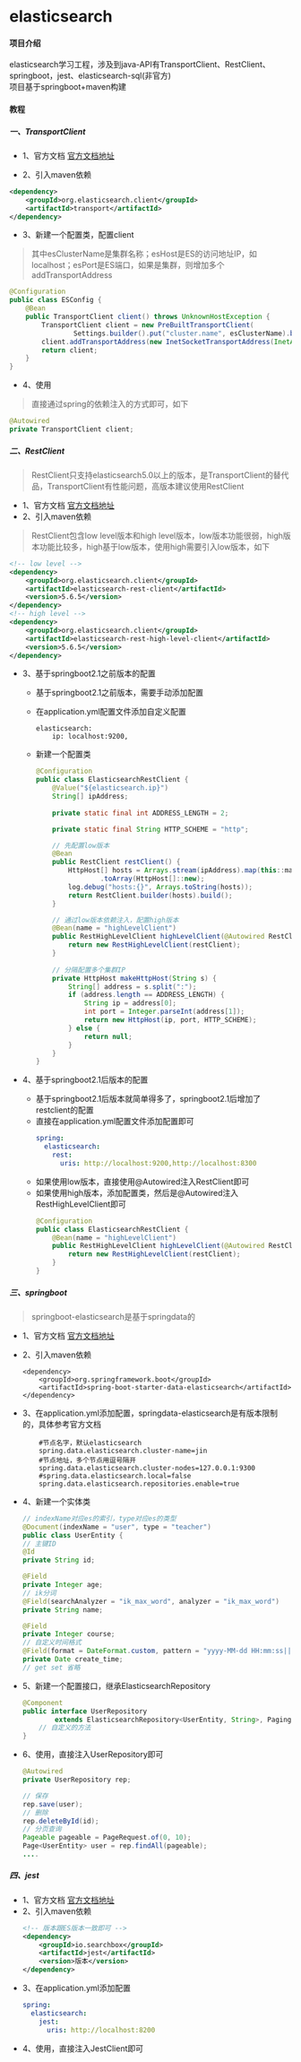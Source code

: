 # elasticsearch

#### 项目介绍
elasticsearch学习工程，涉及到java-API有TransportClient、RestClient、springboot，jest、elasticsearch-sql(非官方)			
项目基于springboot+maven构建

#### 教程

##### 一、TransportClient
- 1、官方文档
[官方文档地址](https://www.elastic.co/guide/en/elasticsearch/client/java-api/current/transport-client.html)

- 2、引入maven依赖
```xml
<dependency>
	<groupId>org.elasticsearch.client</groupId>
	<artifactId>transport</artifactId>
</dependency>
```
- 3、新建一个配置类，配置client		
> 其中esClusterName是集群名称；esHost是ES的访问地址IP，如localhost；esPort是ES端口，如果是集群，则增加多个addTransportAddress

```java
@Configuration
public class ESConfig {
	@Bean
	public TransportClient client() throws UnknownHostException {
		TransportClient client = new PreBuiltTransportClient(
				Settings.builder().put("cluster.name", esClusterName).build());
		client.addTransportAddress(new InetSocketTransportAddress(InetAddress.getByName(esHost), esPort));
		return client;
	}
}
```

- 4、使用
> 直接通过spring的依赖注入的方式即可，如下
```java
@Autowired
private TransportClient client;
```

##### 二、RestClient
> RestClient只支持elasticsearch5.0以上的版本，是TransportClient的替代品，TransportClient有性能问题，高版本建议使用RestClient
- 1、官方文档
[官方文档地址](https://www.elastic.co/guide/en/elasticsearch/client/java-rest/current/index.html)
- 2、引入maven依赖
> RestClient包含low level版本和high level版本，low版本功能很弱，high版本功能比较多，high基于low版本，使用high需要引入low版本，如下
```xml
<!-- low level -->
<dependency>
	<groupId>org.elasticsearch.client</groupId>
	<artifactId>elasticsearch-rest-client</artifactId>
	<version>5.6.5</version>
</dependency>
<!-- high level -->
<dependency>
	<groupId>org.elasticsearch.client</groupId>
	<artifactId>elasticsearch-rest-high-level-client</artifactId>
	<version>5.6.5</version>
</dependency>
```
- 3、基于springboot2.1之前版本的配置
	- 基于springboot2.1之前版本，需要手动添加配置

	- 在application.yml配置文件添加自定义配置
		```
		elasticsearch:
			ip: localhost:9200,
		```
	- 新建一个配置类
		```java
		@Configuration
		public class ElasticsearchRestClient {
			@Value("${elasticsearch.ip}")
			String[] ipAddress;
			
			private static final int ADDRESS_LENGTH = 2;

			private static final String HTTP_SCHEME = "http";

			// 先配置low版本
			@Bean
			public RestClient restClient() {
				HttpHost[] hosts = Arrays.stream(ipAddress).map(this::makeHttpHost).filter(Objects::nonNull)
						.toArray(HttpHost[]::new);
				log.debug("hosts:{}", Arrays.toString(hosts));
				return RestClient.builder(hosts).build();
			}

			// 通过low版本依赖注入，配置high版本
			@Bean(name = "highLevelClient")
			public RestHighLevelClient highLevelClient(@Autowired RestClient restClient) {
				return new RestHighLevelClient(restClient);
			}
			
			// 分隔配置多个集群IP
			private HttpHost makeHttpHost(String s) {
				String[] address = s.split(":");
				if (address.length == ADDRESS_LENGTH) {
					String ip = address[0];
					int port = Integer.parseInt(address[1]);
					return new HttpHost(ip, port, HTTP_SCHEME);
				} else {
					return null;
				}
			}
		}
		```

- 4、基于springboot2.1后版本的配置
	- 基于springboot2.1后版本就简单得多了，springboot2.1后增加了restclient的配置
	- 直接在application.yml配置文件添加配置即可
		```yml
		spring:
		  elasticsearch:
			rest:
			  uris: http://localhost:9200,http://localhost:8300
		```
	- 如果使用low版本，直接使用@Autowired注入RestClient即可
	- 如果使用high版本，添加配置类，然后是@Autowired注入RestHighLevelClient即可
		```java
		@Configuration
		public class ElasticsearchRestClient {
			@Bean(name = "highLevelClient")
			public RestHighLevelClient highLevelClient(@Autowired RestClient restClient) {
				return new RestHighLevelClient(restClient);
			}
		}
		```
		
##### 三、springboot
> springboot-elasticsearch是基于springdata的
- 1、官方文档
[官方文档地址](https://docs.spring.io/spring-data/elasticsearch/docs/3.1.0.RELEASE/reference/html)
- 2、引入maven依赖
	```
	<dependency>
		<groupId>org.springframework.boot</groupId>
		<artifactId>spring-boot-starter-data-elasticsearch</artifactId>
	</dependency>
	```
- 3、在application.yml添加配置，springdata-elasticsearch是有版本限制的，具体参考官方文档
	```
		#节点名字，默认elasticsearch
		spring.data.elasticsearch.cluster-name=jin
		#节点地址，多个节点用逗号隔开
		spring.data.elasticsearch.cluster-nodes=127.0.0.1:9300
		#spring.data.elasticsearch.local=false
		spring.data.elasticsearch.repositories.enable=true
	```
- 4、新建一个实体类
	```java
	// indexName对应es的索引，type对应es的类型
	@Document(indexName = "user", type = "teacher")
	public class UserEntity {
	// 主键ID
	@Id
	private String id;

	@Field
	private Integer age;
	// ik分词
	@Field(searchAnalyzer = "ik_max_word", analyzer = "ik_max_word")
	private String name;

	@Field
	private Integer course;
	// 自定义时间格式
	@Field(format = DateFormat.custom, pattern = "yyyy-MM-dd HH:mm:ss||yyyy-MM-dd||epoch_millis")
	private Date create_time;
	// get set 省略
	```
- 5、新建一个配置接口，继承ElasticsearchRepository
	```java
	@Component
	public interface UserRepository
			extends ElasticsearchRepository<UserEntity, String>, PagingAndSortingRepository<UserEntity, String> {
		// 自定义的方法
	}
	```
	
- 6、使用，直接注入UserRepository即可
	```java
	@Autowired
	private UserRepository rep;

	// 保存
	rep.save(user);
	// 删除
	rep.deleteById(id);
	// 分页查询
	Pageable pageable = PageRequest.of(0, 10);
	Page<UserEntity> user = rep.findAll(pageable);
	....
	```
	
##### 四、jest
- 1、官方文档
[官方文档地址](https://github.com/searchbox-io/Jest)
- 2、引入maven依赖
	```xml
	<!-- 版本跟ES版本一致即可 -->
	<dependency>
		<groupId>io.searchbox</groupId>
		<artifactId>jest</artifactId>
		<version>版本</version>
	</dependency>
	```
- 3、在application.yml添加配置
	```yml
	spring:
	  elasticsearch:
		jest:
		  uris: http://localhost:8200
	```
- 4、使用，直接注入JestClient即可